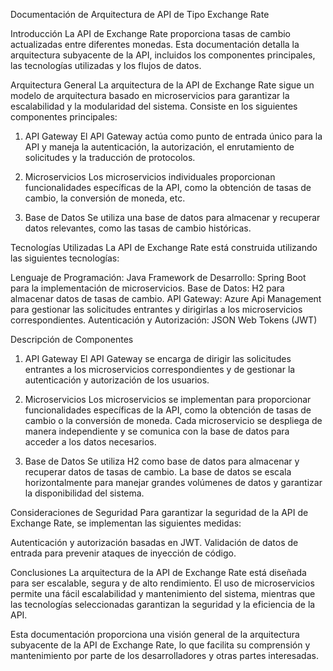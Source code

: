 Documentación de Arquitectura de API de Tipo Exchange Rate

Introducción
La API de Exchange Rate proporciona tasas de cambio actualizadas entre diferentes monedas. Esta documentación detalla la arquitectura subyacente de la API, incluidos los componentes principales, las tecnologías utilizadas y los flujos de datos.

Arquitectura General
La arquitectura de la API de Exchange Rate sigue un modelo de arquitectura basado en microservicios para garantizar la escalabilidad y la modularidad del sistema. Consiste en los siguientes componentes principales:

1. API Gateway
   El API Gateway actúa como punto de entrada único para la API y maneja la autenticación, la autorización, el enrutamiento de solicitudes y la traducción de protocolos.

2. Microservicios
   Los microservicios individuales proporcionan funcionalidades específicas de la API, como la obtención de tasas de cambio, la conversión de moneda, etc.

3. Base de Datos
   Se utiliza una base de datos para almacenar y recuperar datos relevantes, como las tasas de cambio históricas.

Tecnologías Utilizadas
La API de Exchange Rate está construida utilizando las siguientes tecnologías:

Lenguaje de Programación: Java
Framework de Desarrollo: Spring Boot para la implementación de microservicios.
Base de Datos: H2 para almacenar datos de tasas de cambio.
API Gateway: Azure Api Management para gestionar las solicitudes entrantes y dirigirlas a los microservicios correspondientes.
Autenticación y Autorización: JSON Web Tokens (JWT)

Descripción de Componentes
1. API Gateway
   El API Gateway se encarga de dirigir las solicitudes entrantes a los microservicios correspondientes y de gestionar la autenticación y autorización de los usuarios.

2. Microservicios
   Los microservicios se implementan para proporcionar funcionalidades específicas de la API, como la obtención de tasas de cambio o la conversión de moneda. Cada microservicio se despliega de manera independiente y se comunica con la base de datos para acceder a los datos necesarios.

3. Base de Datos
   Se utiliza H2 como base de datos para almacenar y recuperar datos de tasas de cambio. La base de datos se escala horizontalmente para manejar grandes volúmenes de datos y garantizar la disponibilidad del sistema.

Consideraciones de Seguridad
Para garantizar la seguridad de la API de Exchange Rate, se implementan las siguientes medidas:

Autenticación y autorización basadas en JWT.
Validación de datos de entrada para prevenir ataques de inyección de código.

Conclusiones
La arquitectura de la API de Exchange Rate está diseñada para ser escalable, segura y de alto rendimiento. El uso de microservicios permite una fácil escalabilidad y mantenimiento del sistema, mientras que las tecnologías seleccionadas garantizan la seguridad y la eficiencia de la API.

Esta documentación proporciona una visión general de la arquitectura subyacente de la API de Exchange Rate, lo que facilita su comprensión y mantenimiento por parte de los desarrolladores y otras partes interesadas.